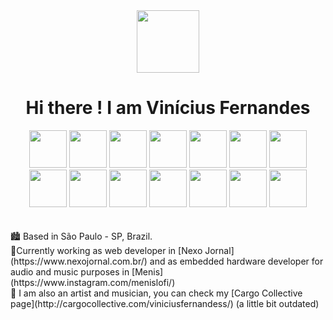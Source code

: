  <div align="center">
<img src="https://user-images.githubusercontent.com/54585175/148273120-1b56a1a1-89cd-4e13-8501-2c6f2ac0cf93.gif" width="100" /> 
<h1> Hi there ! I am Vinícius Fernandes </h1>
 </div>
  <div  align="center">
 <span >
<img src="https://user-images.githubusercontent.com/54585175/148269993-fe966390-6b19-4aa5-9e35-b3d99687cda3.png" width="60"  > 
<img src="https://user-images.githubusercontent.com/54585175/148270383-e1d7eb6a-2b17-4a06-b762-ae922396b998.png" width="60"  >
<img src="https://user-images.githubusercontent.com/54585175/148270743-0e95df0c-9061-46af-83cc-2006130632ed.png" width="60"  >
<img src="https://user-images.githubusercontent.com/54585175/148271123-6429a82a-4fa9-4f52-a059-e1ee08dab7d7.png" width="60"  >
<img src="https://user-images.githubusercontent.com/54585175/148271128-ab570d61-e310-4754-b1e7-31d19c5a69d0.png" width="60"  >
<img src="https://user-images.githubusercontent.com/54585175/148271527-2076f21b-d92f-4f07-811c-71e495b695d2.png" width="60"  >
<img src="https://user-images.githubusercontent.com/54585175/148271792-f2a0a21a-c0c4-440b-9d1a-72594d06e819.png" width="60"  >
<img src="https://user-images.githubusercontent.com/54585175/148274524-bbd5f667-abe8-4e12-81c2-8d266e1ea6c4.png" width="60"  >
<img src="https://user-images.githubusercontent.com/54585175/148274446-e8f44c96-e378-4111-bcef-bea40ca23dd3.png" width="60"  >
  <img src="https://user-images.githubusercontent.com/54585175/148274998-60bd2ca1-5c9c-49f8-a322-e68ee30d0762.png" width="60"  >
  <img src="https://user-images.githubusercontent.com/54585175/148275143-cd90bd27-a4f4-4658-a0fd-5ba4ffd92305.jpg" width="60"  >
  <img src="https://user-images.githubusercontent.com/54585175/148275389-6a88528b-edcd-4fe0-8c3c-55ca486d41d4.jpg" width="60"  >
  <img src="https://user-images.githubusercontent.com/54585175/148275437-1683df96-5d46-4cba-98a7-fddfc7f6a791.png" width="60"  >
  <img src="https://user-images.githubusercontent.com/54585175/148275461-f6c7c0a4-c9c1-49b6-8177-41dd2278456e.png" width="60"  >
</span>
 </div>
<br>
<br>
🏙️ Based in São Paulo - SP, Brazil. <br>
🔭Currently working as web developer in [Nexo Jornal](https://www.nexojornal.com.br/) and as embedded hardware developer for audio and music purposes in [Menis](https://www.instagram.com/menislofi/)<br>
🎨 I am also an artist and musician, you can check my [Cargo Collective page](http://cargocollective.com/viniciusfernandess/) (a little bit outdated)

<!--
**viniciusfersil123/viniciusfersil123** is a ✨ _special_ ✨ repository because its `README.md` (this file) appears on your GitHub profile.

Here are some ideas to get you started:

- 🔭 I’m currently working on ...
- 🌱 I’m currently learning ...
- 👯 I’m looking to collaborate on ...
- 🤔 I’m looking for help with ...
- 💬 Ask me about ...
- 📫 How to reach me: ...
- 😄 Pronouns: ...
- ⚡ Fun fact: ...
-->
